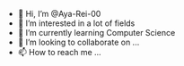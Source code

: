 - 👋 Hi, I’m @Aya-Rei-00
- 👀 I’m interested in a lot of fields
- 🌱 I’m currently learning Computer Science
- 💞️ I’m looking to collaborate on ...
- 📫 How to reach me ...

<!---
Aya-Rei-00/Aya-Rei-00 is a ✨ special ✨ repository because its `README.md` (this file) appears on your GitHub profile.
You can click the Preview link to take a look at your changes.
--->
